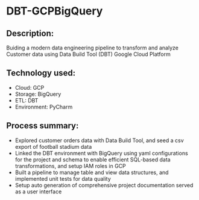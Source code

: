 # DBT-GCPBigQuery

## Description: 
Buiding a modern data engineering pipeline to transform and analyze Customer data using Data Build Tool (DBT) Google Cloud Platform

## Technology used:
- Cloud: GCP
- Storage: BigQuery
- ETL: DBT
- Environment: PyCharm 
  
## Process summary:
- Explored customer orders data with Data Build Tool, and seed a csv export of football stadium data
- Linked the DBT environment with BigQuery using yaml configurations for the project and schema to enable efficient SQL-based data transformations, and setup IAM roles in GCP
- Built a pipeline to manage table and view data structures, and implemented unit tests for data quality
- Setup auto generation of comprehensive project documentation served as a user interface
    
